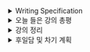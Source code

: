<details>
<summary>Writing Specification</summary>
<div markdown="1">

>Date : 22.01.20
>
>강좌 분류 : boostcamp AI Tech - AI Mathmatics
>
>>강좌 번호 : 9
>>
>>제목 : CNN 첫걸음
>
>>강좌 번호 : 10
>>
>>제목 : RNN 첫걸음
>
>강좌 분류 : boostcamp AI Tech - Python
>
>>강좌 번호 : 5-1
>>
>>제목 : File / Exception / Log Handling
>
>>강좌 번호 : 5-2
>>
>>제목 : Python Data Handling
>
>>강좌 번호 : 6
>>
>>제목 : Numpy

</div>
</details>

<details>
<summary>오늘 들은 강의 총평</summary>
<div markdown="1">

RNN과 CNN은 많이 이해했던 것으로 생각하고 있었다.
강의 듣기 전에 퀴즈를 풀었을 때도 크게 문제 없이 풀었던 거라서 괜찮겠거니 했는데

심화 과제에서 RNN의 역전파를 구하는 곳에서 크게 애먹었다.

사실 영상 처리에서 RNN을 접하는 것은 쉽지 않다.

근본적으로는 영상(Image)이 시계열 데이터가 아니기 때문이지만(하지만 분명 관련 연구가 많을 것이다),

내 연구 주제는 조금 더 고전적인 영상 처리 공학의 문제를 신경망을 활용한 해결 쪽에 가까웠기 때문에 별로 관심이 없었다.(ConvLSTM정도만 기억나네..)

(대학원 입학하고 처음으로 영상 처리를 공부하면서 별도로 RNN을 공부해보긴 했는데, 그 땐 모든 게 처음인지라.. 생각해보면 역전파를 그 때도 구해본 것 같기도 한데 자료를 못 찾고 있다.)

시계열 데이터 쪽도 최근엔 Transformer와 같은 Attention 모델이 RNN 계열 모델을 다 압도했다고 듣긴 했지만,

RNN은 그 구조 역시 꽤 역사 깊은 구조라고 생각해서 공부해두면 입력 신호를 필터링하는 시스템을 이해하는 측면에서 통찰을 얻을 것이라고 생각한다.

CNN은 컴퓨터 비전에서는 너무 중요한데,

기존의 Perceptron에서 얻을 수 없었던 공간에 대한 정보(Spatial Information)를 신경망이 이해한다는 관점에서 너무 중요하다.

흔히 CNN은 입/출력 텐서의 차원을 맞추는 것에 집중하고, 딥 러닝 강의들이 대부분 이 파트를 시험으로 낸다고 하면 그런 문제를 내는 편이긴 하다.

차원 계산 문제도 물론 중요하다(선대수 관점이라던지, 코딩 관점이라던지 practical하게 중요하다.)

하지만 난 관점이 이 것에 비하면 조금 다른데(여기엔 아마 내 지도 교수님 영향도 있을 것이지만)

각 커널 하나하나마다 필터의 특성을 조금 더 신경써서 보는 편이다.(그렇다고 신경망 파일을 열어서 필터 하나씩 보고 있지는 않음)

그에 대한 생각을 여기다가 적고 종합해보는 시간을 써보도록 하겠다.

</div>
</details>

<details>
<summary>강의 정리</summary>
<div markdown="1">

오늘 강의는 많이 들은 것이 없어서 CNN, RNN 두 분야로 나누어 보면 되겠다.

(22.01.21) -> 다만 내가 오늘 조금 쉰 관계로, RNN은 확률/통계론과 더불어 주말에 작성하도록 하겠다.

<details>
<summary>CNN</summary>
<div markdown="1">

나는 CNN을 이야기하기 전에, 영상 처리 공학의 전반적인 흐름에 대해 이야기 해보고 싶다.

영상 처리 공학의 시작은 무엇일까?

기본적으로 영상 처리 공학의 시작은, 카메라 센서로부터 정보를 어떻게 처리할 것인가?로 시작한다.

그렇기에 모든 영상 처리 공학 과목이 아마 데이터를 이해하는 것에서 시작할 것으로 생각한다.

디지털 공학 내 영상 처리 공학에서 영상은 카메라 센서로부터 측정 값을 받아 약속한 값의 범위 내에서 측정 값을 정렬한 다음, 양자화(Quantization)하여 저장된다.

크게 접하는 데이터로는, 0~255 범위 내 정수의 형태로 저장된 이미지와 0~1 범위 내 실수의 형태로 저장된 이미지가 있다.

쉽게, 값의 범위는 다를 수 있다만, 크게 보면 정수형(Integer)과 실수형(Double)으로 나눌 수 있다.

> 이를테면 나는 16비트 부호가 없는 정수형(uint16)으로 저장된 이미지를 다뤄본 적이 있다. 값의 범위만 다를 뿐이지 똑같다.
> 
> 값의 범위가 다르면, 표현할 수 있는 색상이 많아진다. 다만, 표현할 수 있는 색상의 최대/최소 값이 바뀌진 않는다.
> 
> Limitation이 아니라 Resolution(여기선 해상도가 아니라 분해능)이 좋아지는 것으로 이해하면 좋다.

그러면 데이터를 저장도 했겠다, 다음 영상 처리 공학의 목표가 무엇이었을까?

그것은 바로 영상 내 관심이 있는 영역만 추출하는 것이다.

어떤 입력으로부터 원하는 출력을 반환하는 시스템을 우리는 주로 필터(Filter)라고 부른다.

> 교재에 나온 커널(Kernel)은 필터라고도 부르며 가끔 윈도우(Window)라고도 부른다.

[필터](https://en.wikipedia.org/wiki/Filter)는 정말.. 너무 많은 의미가 있다. 내가 관심이 있는 필터는 [이쪽](https://en.wikipedia.org/wiki/Filter_(signal_processing))이다.

갑자기 신호 처리로 넘어가니 조금 이상할 수도 있다.

하지만 나는 모든 공학은 목표가 다르고 말은 달라도 궤를 같이 한다고 보는 편이다.

왜냐하면 밑바탕은 수학이기 때문이다. 수학을 현실로 비유하면 공학은 현실을 표현하는 언어라고 생각한다.

신호 및 시스템이나 신호 처리 과목에서 필터라는 시스템은 전달 함수라는 개념을 통해 해석한다.

> 필터 : 시간 도메인 t에서 입력 신호 x(t)를 출력 신호 y(t)로 변환해주는 함수
> 
> 필터의 전달 함수 : 시간 도메인 t를 라플라스 도메인 s, (각)주파수 도메인 $\omega$ 로 변환 했을때 다음의 수식이 만족함. 이는 연속 시간에서의 정의이고, 이산 시간에서는 z-transform을 통해 z 도메인으로 정의한다.
> 
> $$Y(s) = H(s)X(s)$$

신호 처리 과목을 배우면서 이 전달 함수는 거의 1+1마냥 듣게되는데, 이 전달함수의 특성을 특성 방정식(Characteristic Equation)이나 주파수 응답(Frequency Response)을 통해 해석하여 High Pass Filter, Low Pass Filter, Band Pass Filter, Band Stop Filter 등으로 나눈다.

교재 9페이지에 나온 사이트에 있는 다양한 필터들이 저 위에 언급된 필터의 성향을 하나를 가지고 있다고 보면 된다.

이제 CNN으로 돌아가,

[Convolution](https://en.wikipedia.org/wiki/Convolution)은 무엇일까?

위의 링크, 위키피디아의 정의에 의하면,

> 두 함수로부터 하나의 함수가 다른 함수에 의해 어떻게 바뀔것인지를 나타내는 새로운 함수를 생성하는 수학적인 연산

으로, 두 함수 중 하나를 축에 반전시키고 움직여가면서 겹치는 부분을 곱한 함수를 적분하는 함수이다.

[Cross-correlation](https://en.wikipedia.org/wiki/Cross-correlation)은

한 함수를 축에 반전시키지 않고 움직여가며 겹치는 부분을 곱한 함수를 적분하는 것이다.

반전의 유무만 차이가 있는 것인데, 연산은 Cross-correlation으로 하지만 이름이 Convolution인 이유는

교수님의 설명대로 관습의 차이기도 하지만, 사실 Convolution에는 중요한 특성이 있기 때문이다.

> Convolution은 Dirac Delta Function(Impulse Function)과 연산하면 필터의 특성을 그대로 출력해 보여준다.
>
> 반대로 Cross-correlation은 Dirac Delta Function과 연산하면 필터의 특성이 역전되어 출력된다.

신호 처리 과목이나 제어 공학이나 이 연산을 이용해 시스템을 해석하는 이유이기도 하다.

궁금하면, 이걸 연산해보면 된다. 출력되는 kernel의 순서를 비교하며 잘 보도록 한다.

> import numpy as np
>
> from scipy import signal
>
> kernel = np.array([[1,2,3],[4,5,6],[7,8,9]])
> 
> impulse = np.array([[0,0,0],[0,1,0],[0,0,0]])
> 
> print(signal.convolve2d(impulse,kernel,mode='same'))
> 
> print(signal.correlate2d(impulse,kernel,mode='same'))

그러나 연산의 차이가 크게 나지 않아서, Cross-correlation으로 계산하는 것인데,

그 결과 현재 신경망이 생성해낸 각 커널들은 사실 역전된 필터로 보는 것이 맞다.

그 외에 강의에서 중요한 것은 차원이 어떻게 출력되는 것인가인데, Padding, Stride를 고려하지 않아 조금 수식이 간단해 보이는 것 같다.

입력되는 텐서의 한 차원의 길이를 W1

출력되는 텐서의 같은 차원의 길이를 W2

필터의 같은 차원의 길이를 F

Stride(커널 연산 후 몇 픽셀 움직일 것인가)를 S

Padding size(입력되는 텐서의 테두리를 늘려 커널 연산을 모서리에서도 할 수 있게끔)를 P

로 하면 다음의 수식이 성립된다.

> W2 = (W1 - F + 2P) / S + 1 

</div>
</details>

<details>
<summary>RNN 정리중</summary>
<div markdown="1">

여기다 적어

</div>
</details>

</div>
</details>

<details>
<summary>후일담 및 차기 계획</summary>
<div markdown="1">

... 사실 오늘 좀 많이 잤다. 어제 무리한 반동 탓인지.

10시 30분에 잔 것으로 기억하고, 6시에 일어났다.

주말도 있으니까, 싶었는데 이번 주 주말은 은근 바쁘더라.

차기 계획
1. 파이썬 남은 강의 듣기
2. 확률론, 통계론, RNN 정리

</div>
</details>